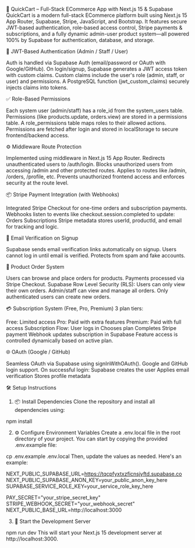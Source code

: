 🛒 QuickCart – Full-Stack ECommerce App with Next.js 15 & Supabase
QuickCart is a modern full-stack ECommerce platform built using Next.js 15 App Router, Supabase, Stripe, JavaScript, and Bootstrap. It features secure JWT-based authentication, role-based access control, Stripe payments & subscriptions, and a fully dynamic admin-user product system—all powered 100% by Supabase for authentication, database, and storage.

🔐 JWT-Based Authentication (Admin / Staff / User)

Auth is handled via Supabase Auth (email/password or OAuth with Google/GitHub).
On login/signup, Supabase generates a JWT access token with custom claims.
Custom claims include the user's role (admin, staff, or user) and permissions.
A PostgreSQL function (jwt_custom_claims) securely injects claims into tokens.

✅ Role-Based Permissions

Each system user (admin/staff) has a role_id from the system_users table.
Permissions (like products.update, orders.view) are stored in a permissions table.
A role_permissions table maps roles to their allowed actions.
Permissions are fetched after login and stored in localStorage to secure frontend/backend access.

⚙️ Middleware Route Protection

Implemented using middleware in Next.js 15 App Router.
Redirects unauthenticated users to /auth/login.
Blocks unauthorized users from accessing /admin and other protected routes.
Applies to routes like /admin, /orders, /profile, etc.
Prevents unauthorized frontend access and enforces security at the route level.

📦 Stripe Payment Integration (with Webhooks)

Integrated Stripe Checkout for one-time orders and subscription payments.
Webhooks listen to events like checkout.session.completed to update:
Orders
Subscriptions
Stripe metadata stores userId, productId, and email for tracking and logic.

📧 Email Verification on Signup

Supabase sends email verification links automatically on signup.
Users cannot log in until email is verified.
Protects from spam and fake accounts.

🛒 Product Order System

Users can browse and place orders for products.
Payments processed via Stripe Checkout.
Supabase Row Level Security (RLS):
Users can only view their own orders.
Admin/staff can view and manage all orders.
Only authenticated users can create new orders.

💳 Subscription System (Free, Pro, Premium)
3 plan tiers:

Free: Limited access
Pro: Paid with extra features
Premium: Paid with full access
Subscription Flow:
User logs in
Chooses plan
Completes Stripe payment
Webhook updates subscription in Supabase
Feature access is controlled dynamically based on active plan.

🌐 OAuth (Google / GitHub)

Seamless OAuth via Supabase using signInWithOAuth().
Google and GitHub login support.
On successful login:
Supabase creates the user
Applies email verification
Stores profile metadata

🛠️ Setup Instructions

1. 📦 Install Dependencies
Clone the repository and install all dependencies using:

npm install

2. ⚙️ Configure Environment Variables
Create a .env.local file in the root directory of your project. You can start by copying the provided .env.example file:

cp .env.example .env.local
Then, update the values as needed. Here's an example:

NEXT_PUBLIC_SUPABASE_URL=https://tqcpfyxtxzficnsjyftd.supabase.co
NEXT_PUBLIC_SUPABASE_ANON_KEY=your_public_anon_key_here
SUPABASE_SERVICE_ROLE_KEY=your_service_role_key_here

PAY_SECRET="your_stripe_secret_key"
STRIPE_WEBHOOK_SECRET="your_webhook_secret"
NEXT_PUBLIC_BASE_URL=http://localhost:3000

3. 🚀 Start the Development Server

npm run dev
This will start your Next.js 15 development server at http://localhost:3000.
